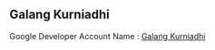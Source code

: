 ## Galang Kurniadhi

Google Developer Account Name : [Galang Kurniadhi](https://g.dev/galangkurniadhi)
